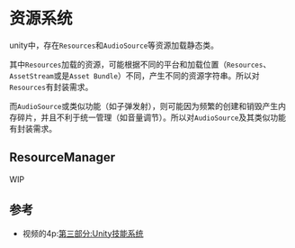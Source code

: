 # 资源系统

unity中，存在`Resources`和`AudioSource`等资源加载静态类。

其中`Resources`加载的资源，可能根据不同的平台和加载位置（`Resources`、`AssetStream`或是`Asset Bundle`）不同，产生不同的资源字符串。所以对`Resources`有封装需求。

而`AudioSource`或类似功能（如子弹发射），则可能因为频繁的创建和销毁产生内存碎片，并且不利于统一管理（如音量调节）。所以对`AudioSource`及其类似功能有封装需求。


## ResourceManager

WIP


## 参考
- 视频的4p:[第三部分:Unity技能系统](https://www.bilibili.com/video/BV1WJ411T7YQ)